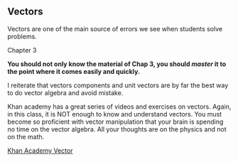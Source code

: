 ## Vectors

Vectors are one of the main source of errors we see when students solve problems. 

<stop-note title="Read Knight 4ed" icon="stopnoteicons:book-icon">
<span slot="message">Chapter 3</span>
</stop-note>

**You should not only know the material of Chap 3, you should _master_ it to the point where it comes easily and quickly.**

<lrndesign-sidenote label="Instructor Note" icon="bookmark" bg-color="#c2e5f2">
 I reiterate that vectors components and unit vectors are by far the best way to do vector algebra and avoid mistake.  
</lrndesign-sidenote>

Khan academy has a great series of videos and exercises on vectors. Again, in this class, it is NOT enough to know and understand vectors. You must become so proficient with vector manipulation that your brain is spending no time on the vector algebra. All your thoughts are on the physics and not on the math. 

<a href="https://www.khanacademy.org/math/precalculus/vectors-precalc" target="_blank">Khan Academy Vector</a>

